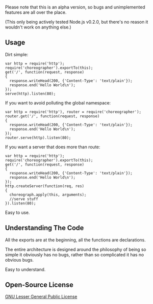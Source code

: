 Please note that this is an alpha version, so bugs and unimplemented features
are all over the place.

(This only being actively tested Node.js v0.2.0, but there's no reason it
wouldn't work on anything else.)

Usage
-----

Dirt simple:

    var http = require('http');
    require('choreographer').exportTo(this);
    get('/', function(request, response)
    {
      response.writeHead(200, {'Content-Type': 'text/plain'});
      response.end('Hello World\n');
    });
    serve(http).listen(80);

If you want to avoid polluting the global namespace:

    var http = require('http'), router = require('choreographer');
    router.get('/', function(request, response)
    {
      response.writeHead(200, {'Content-Type': 'text/plain'});
      response.end('Hello World\n');
    });
    router.serve(http).listen(80);

If you want a server that does more than route:

    var http = require('http');
    require('choreographer').exportTo(this);
    get('/', function(request, response)
    {
      response.writeHead(200, {'Content-Type': 'text/plain'});
      response.end('Hello World\n');
    });
    http.createServer(function(req, res)
    {
      choreograph.apply(this, arguments);
      //serve stuff
    }).listen(80);

Easy to use.

Understanding The Code
----------------------

All the exports are at the beginning, all the functions are declarations.

The entire architecture is designed around the philosophy of being so simple
it obviously has no bugs, rather than so complicated it has no obvious bugs.

Easy to understand.

Open-Source License
-------------------

[GNU Lesser General Public License](http://www.gnu.org/licenses/lgpl.html)
